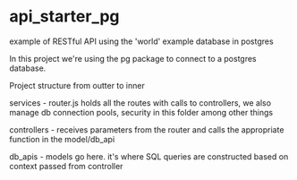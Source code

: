 # api_starter_pg
example of RESTful API using the 'world' example database in postgres


In this project we're using the pg package to connect to a postgres database.


Project structure from outter to inner


services      - router.js holds all the routes with calls to controllers, we also manage db connection pools, security in this folder among other things

controllers   - receives parameters from the router and calls the appropriate function in the model/db_api

db_apis       - models go here. it's where SQL queries are constructed based on context passed from controller
